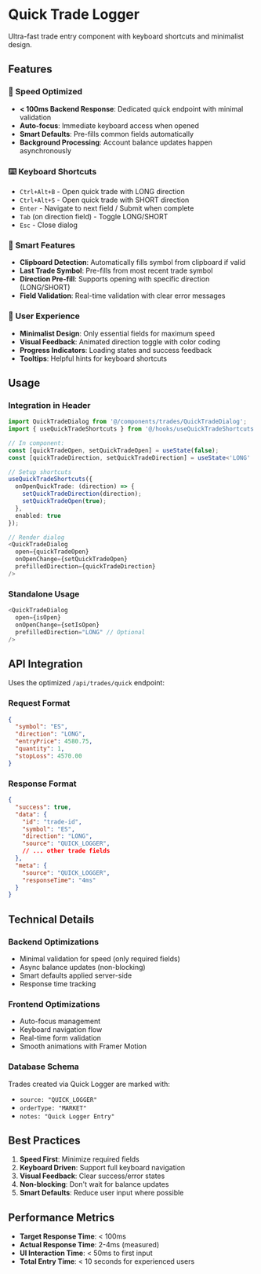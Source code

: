 # Quick Trade Logger

Ultra-fast trade entry component with keyboard shortcuts and minimalist design.

## Features

### 🚀 Speed Optimized
- **< 100ms Backend Response**: Dedicated quick endpoint with minimal validation
- **Auto-focus**: Immediate keyboard access when opened
- **Smart Defaults**: Pre-fills common fields automatically
- **Background Processing**: Account balance updates happen asynchronously

### ⌨️ Keyboard Shortcuts
- `Ctrl+Alt+B` - Open quick trade with LONG direction
- `Ctrl+Alt+S` - Open quick trade with SHORT direction
- `Enter` - Navigate to next field / Submit when complete
- `Tab` (on direction field) - Toggle LONG/SHORT
- `Esc` - Close dialog

### 🧠 Smart Features
- **Clipboard Detection**: Automatically fills symbol from clipboard if valid
- **Last Trade Symbol**: Pre-fills from most recent trade symbol
- **Direction Pre-fill**: Supports opening with specific direction (LONG/SHORT)
- **Field Validation**: Real-time validation with clear error messages

### 📱 User Experience
- **Minimalist Design**: Only essential fields for maximum speed
- **Visual Feedback**: Animated direction toggle with color coding
- **Progress Indicators**: Loading states and success feedback
- **Tooltips**: Helpful hints for keyboard shortcuts

## Usage

### Integration in Header
```typescript
import QuickTradeDialog from '@/components/trades/QuickTradeDialog';
import { useQuickTradeShortcuts } from '@/hooks/useQuickTradeShortcuts';

// In component:
const [quickTradeOpen, setQuickTradeOpen] = useState(false);
const [quickTradeDirection, setQuickTradeDirection] = useState<'LONG' | 'SHORT' | undefined>();

// Setup shortcuts
useQuickTradeShortcuts({
  onOpenQuickTrade: (direction) => {
    setQuickTradeDirection(direction);
    setQuickTradeOpen(true);
  },
  enabled: true
});

// Render dialog
<QuickTradeDialog
  open={quickTradeOpen}
  onOpenChange={setQuickTradeOpen}
  prefilledDirection={quickTradeDirection}
/>
```

### Standalone Usage
```typescript
<QuickTradeDialog
  open={isOpen}
  onOpenChange={setIsOpen}
  prefilledDirection="LONG" // Optional
/>
```

## API Integration

Uses the optimized `/api/trades/quick` endpoint:

### Request Format
```json
{
  "symbol": "ES",
  "direction": "LONG",
  "entryPrice": 4580.75,
  "quantity": 1,
  "stopLoss": 4570.00
}
```

### Response Format
```json
{
  "success": true,
  "data": {
    "id": "trade-id",
    "symbol": "ES",
    "direction": "LONG",
    "source": "QUICK_LOGGER",
    // ... other trade fields
  },
  "meta": {
    "source": "QUICK_LOGGER",
    "responseTime": "4ms"
  }
}
```

## Technical Details

### Backend Optimizations
- Minimal validation for speed (only required fields)
- Async balance updates (non-blocking)
- Smart defaults applied server-side
- Response time tracking

### Frontend Optimizations
- Auto-focus management
- Keyboard navigation flow
- Real-time form validation
- Smooth animations with Framer Motion

### Database Schema
Trades created via Quick Logger are marked with:
- `source: "QUICK_LOGGER"`
- `orderType: "MARKET"`
- `notes: "Quick Logger Entry"`

## Best Practices

1. **Speed First**: Minimize required fields
2. **Keyboard Driven**: Support full keyboard navigation
3. **Visual Feedback**: Clear success/error states
4. **Non-blocking**: Don't wait for balance updates
5. **Smart Defaults**: Reduce user input where possible

## Performance Metrics

- **Target Response Time**: < 100ms
- **Actual Response Time**: 2-4ms (measured)
- **UI Interaction Time**: < 50ms to first input
- **Total Entry Time**: < 10 seconds for experienced users